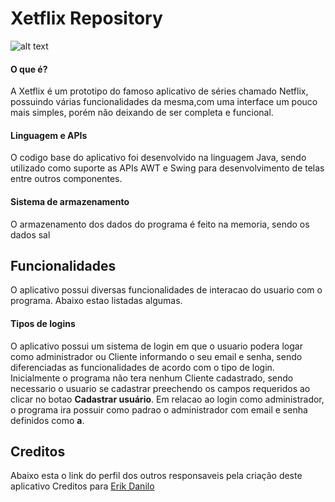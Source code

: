# Xetflix Repository
![alt text](https://github.com/matheus-nunes-Unit/Xetflix/blob/master/src/images/logooficial%20-%20Copia.png)
#### O que é?
A Xetflix é um prototipo do famoso aplicativo de séries chamado Netflix, possuindo várias funcionalidades da mesma,com uma interface um pouco mais simples, porém não deixando de ser completa e funcional.

#### Linguagem e APIs
O codigo base do aplicativo foi desenvolvido na linguagem Java, sendo utilizado como suporte as APIs AWT e Swing para desenvolvimento de telas entre outros componentes.

#### Sistema de armazenamento
O armazenamento dos dados do programa é feito na memoria, sendo os dados sal

## Funcionalidades
O aplicativo possui diversas funcionalidades de interacao do usuario com o programa. Abaixo estao listadas algumas.

#### Tipos de logins
O aplicativo possui um sistema de login em que o usuario podera logar como administrador ou Cliente informando o seu email e senha, sendo diferenciadas as funcionalidades de acordo com o tipo de login. Inicialmente o programa não tera nenhum Cliente cadastrado, sendo necessario o usuario se cadastrar preechendo os campos requeridos ao clicar no botao **Cadastrar usuário**. Em relacao ao login como administrador, o programa ira possuir como padrao o administrador com email e senha definidos como **a**.


## Creditos
Abaixo esta o link do perfil dos outros responsaveis pela criação deste aplicativo
Creditos para [Erik Danilo](https://github.com/ErikDCAlmeida)


